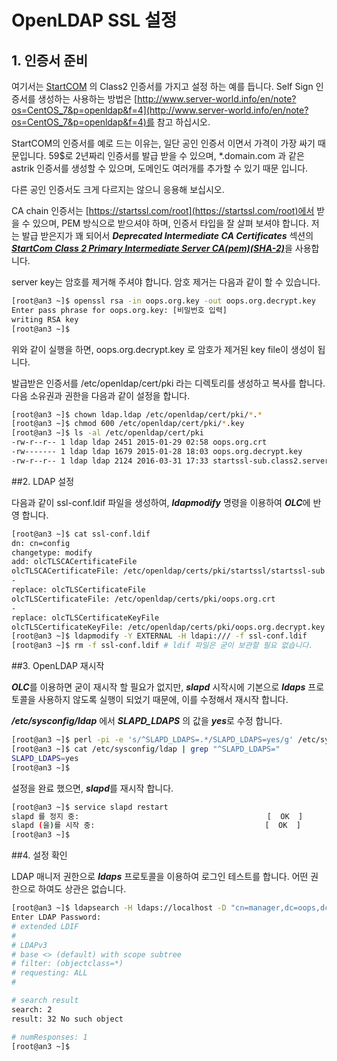 # OpenLDAP SSL 설정


## 1. 인증서 준비

여기서는 [StartCOM](http://startssl.com) 의 Class2 인증서를 가지고 설정 하는 예를 듭니다. Self Sign 인증서를 생성하는 사용하는 방법은 [http://www.server-world.info/en/note?os=CentOS_7&p=openldap&f=4](http://www.server-world.info/en/note?os=CentOS_7&p=openldap&f=4)를 참고 하십시오.

StartCOM의 인증서를 예로 드는 이유는, 일단 공인 인증서 이면서 가격이 가장 싸기 때문입니다. 59$로 2년짜리 인증서를 발급 받을 수 있으며, *.domain.com 과 같은 astrik 인증서를 생성할 수 있으며, 도메인도 여러개를 추가할 수 있기 때문 입니다.

다른 공인 인증서도 크게 다르지는 않으니 응용해 보십시오.

CA chain 인증서는 [https://startssl.com/root](https://startssl.com/root)에서 받을 수 있으며, PEM 방식으로 받으셔야 하며, 인증서 타입을 잘 살펴 보셔야 합니다. 저는 발급 받은지가 꽤 되어서 ***Deprecated Intermediate CA Certificates*** 섹션의 [***StartCom Class 2 Primary Intermediate Server CA(pem)(SHA-2)***](https://startssl.com/certs/class2/sha2/pem/sub.class2.server.sha2.ca.crt)을 사용합니다.

server key는 암호를 제거해 주셔야 합니다. 암호 제거는 다음과 같이 할 수 있습니다.

```bash
[root@an3 ~]$ openssl rsa -in oops.org.key -out oops.org.decrypt.key
Enter pass phrase for oops.org.key: [비밀번호 입력]
writing RSA key
[root@an3 ~]$
```

위와 같이 실행을 하면, oops.org.decrypt.key 로 암호가 제거된 key file이 생성이 됩니다.

발급받은 인증서를 /etc/openldap/cert/pki 라는 디렉토리를 생성하고 복사를 합니다. 다음 소유권과 권한을 다음과 같이 설정을 합니다.

```bash
[root@an3 ~]$ chown ldap.ldap /etc/openldap/cert/pki/*.*
[root@an3 ~]$ chmod 600 /etc/openldap/cert/pki/*.key
[root@an3 ~]$ ls -al /etc/openldap/cert/pki
-rw-r--r-- 1 ldap ldap 2451 2015-01-29 02:58 oops.org.crt
-rw------- 1 ldap ldap 1679 2015-01-28 18:03 oops.org.decrypt.key
-rw-r--r-- 1 ldap ldap 2124 2016-03-31 17:33 startssl-sub.class2.server.ca.sha2.pem
```

##2. LDAP 설정

다음과 같이 ssl-conf.ldif 파일을 생성하여, ***ldapmodify*** 명령을 이용하여 ***OLC***에 반영 합니다.

```bash
[root@an3 ~]$ cat ssl-conf.ldif
dn: cn=config
changetype: modify
add: olcTLSCACertificateFile
olcTLSCACertificateFile: /etc/openldap/certs/pki/startssl/startssl-sub.class2.server.ca.sha2.pem
-
replace: olcTLSCertificateFile
olcTLSCertificateFile: /etc/openldap/certs/pki/oops.org.crt
-
replace: olcTLSCertificateKeyFile
olcTLSCertificateKeyFile: /etc/openldap/certs/pki/oops.org.decrypt.key
[root@an3 ~]$ ldapmodify -Y EXTERNAL -H ldapi:/// -f ssl-conf.ldif
[root@an3 ~]$ rm -f ssl-conf.ldif # ldif 파일은 굳이 보관할 필요 없습니다.
```

##3. OpenLDAP 재시작

***OLC***를 이용하면 굳이 재시작 할 필요가 없지만, ***slapd*** 시작시에 기본으로 ***ldaps*** 프로토콜을 사용하지 않도록 실행이 되었기 때문에, 이를 수정해서 재시작 합니다.

***/etc/sysconfig/ldap*** 에서 ***SLAPD_LDAPS*** 의 값을 ***yes***로 수정 합니다.

```bash
[root@an3 ~]$ perl -pi -e 's/^SLAPD_LDAPS=.*/SLAPD_LDAPS=yes/g' /etc/sysconfig/ldap
[root@an3 ~]$ cat /etc/sysconfig/ldap | grep "^SLAPD_LDAPS="
SLAPD_LDAPS=yes
[root@an3 ~]$
```

설정을 완료 했으면, ***slapd***를 재시작 합니다.

```bash
[root@an3 ~]$ service slapd restart
slapd 를 정지 중:                                          [  OK  ]
slapd (을)를 시작 중:                                      [  OK  ]
[root@an3 ~]$
```

##4. 설정 확인

LDAP 매니저 권한으로 ***ldaps*** 프로토콜을 이용하여 로그인 테스트를 합니다. 어떤 권한으로 하여도 상관은 없습니다.

```bash
[root@an3 ~]$ ldapsearch -H ldaps://localhost -D "cn=manager,dc=oops,dc=org" -W
Enter LDAP Password:
# extended LDIF
#
# LDAPv3
# base <> (default) with scope subtree
# filter: (objectclass=*)
# requesting: ALL
#

# search result
search: 2
result: 32 No such object

# numResponses: 1
[root@an3 ~]$
```